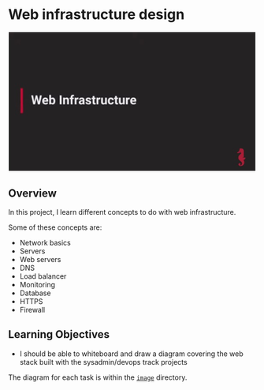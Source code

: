 # Web infrastructure design

![Web Infrastructure Design Project](images/Web%20infrastructure.jpeg)

## Overview

In this project, I learn different concepts to do with web infrastructure.

Some of these concepts are:
- Network basics
- Servers
- Web servers
- DNS
- Load balancer
- Monitoring
- Database
- HTTPS
- Firewall

## Learning Objectives

- I should be able to whiteboard and draw a diagram covering the web stack built with the  sysadmin/devops track projects

The diagram for each task is within the [`image`](images/) directory.